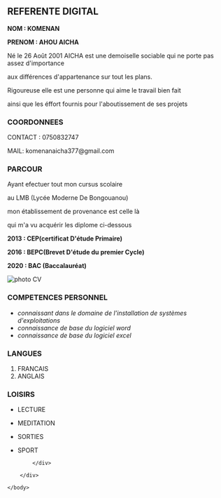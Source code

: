 <!DOCTYPE html>
<html>
    <head>
<meta charset="utf-8"> 
<title> CV AICHA</title>
<link rel="stylesheet" href="style.css">
    </head>
    <body>
        <div class="page"> 
            <div class="gauche">  <h2> REFERENTE DIGITAL</h2>
            <p><strong>NOM : KOMENAN</strong></p> 
            <p><strong>PRENOM : AHOU AICHA</strong></p>
                <p> Né le 26 Août 2001 AICHA est une demoiselle sociable qui ne porte pas assez d'importance</P>
                    <P> aux différences d'appartenance sur tout les plans.</P>
                    <p> Rigoureuse elle est une personne qui aime le travail bien fait </p>
                    <p> ainsi que les éffort fournis pour l'aboutissement de ses projets</p>
            <h3> COORDONNEES </h3>
                <p> CONTACT : 0750832747</p>
                <P> MAIL: komenanaicha377@gmail.com</P>
                <h3> PARCOUR</h3> 
                <p> Ayant efectuer tout mon cursus scolaire</p>
                <p> au LMB (Lycée Moderne De Bongouanou)</p>
                <p>mon établissement de provenance est celle là </p>
                <p> qui m'a vu acquérir les diplome ci-dessous</p>
                <p> <b> 2013 : CEP(certificat D'étude Primaire)</b></p>
                <P> <b> 2016 : BEPC(Brevet D'étude du premier Cycle)</b></P>
                <P> <b> 2020 : BAC (Baccalauréat)</b></P>
            </div>
            <div class="droite">
                <img src="AICHA/FLOWER.jpeg" alt=" photo CV">
               <h3> <p> COMPETENCES PERSONNEL</p></h3>
                <ul> <i>
                    <li>connaissant dans le domaine de l'installation de systèmes d'exploitations</li>
                    <li>connaissance de base du logiciel word</li>
                        <li> connaissance de base du logiciel excel </li>
                    </i>
                </ul>
                 <h3> LANGUES</h3>
                 <ol> <li> FRANCAIS </li>
                    <li> ANGLAIS</li>
                </ol>
                <h3> LOISIRS</h3>
                <ul>
                    <li><P>LECTURE </P></li>
                    <li> <P> MEDITATION</P></li>
                    <li><P> SORTIES</P></li>
                     <li><P> SPORT</P></li>
                </ul>

            </div>

        </div>
        
    </body>
</html>
